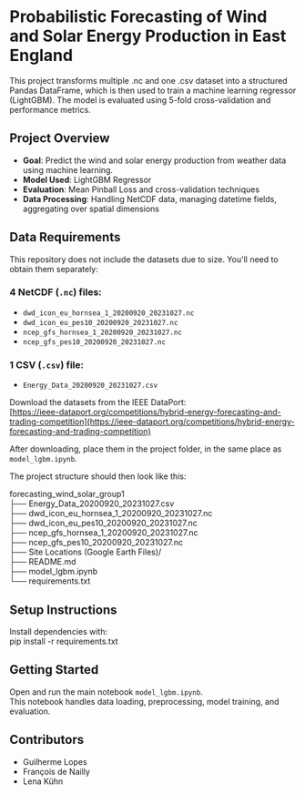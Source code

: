 # Probabilistic Forecasting of Wind and Solar Energy Production in East England

This project transforms multiple .nc and one .csv dataset into a structured Pandas DataFrame, which is then used to train a machine learning regressor (LightGBM).
The model is evaluated using 5-fold cross-validation and performance metrics.

## Project Overview

- **Goal**: Predict the wind and solar energy production from weather data using machine learning.  
- **Model Used**: LightGBM Regressor  
- **Evaluation**: Mean Pinball Loss and cross-validation techniques  
- **Data Processing**: Handling NetCDF data, managing datetime fields, aggregating over spatial dimensions

## Data Requirements

This repository does not include the datasets due to size. You'll need to obtain them separately:

### 4 NetCDF (`.nc`) files:

- `dwd_icon_eu_hornsea_1_20200920_20231027.nc`  
- `dwd_icon_eu_pes10_20200920_20231027.nc`  
- `ncep_gfs_hornsea_1_20200920_20231027.nc`  
- `ncep_gfs_pes10_20200920_20231027.nc`

### 1 CSV (`.csv`) file:

- `Energy_Data_20200920_20231027.csv`

Download the datasets from the IEEE DataPort:  
[https://ieee-dataport.org/competitions/hybrid-energy-forecasting-and-trading-competition](https://ieee-dataport.org/competitions/hybrid-energy-forecasting-and-trading-competition)

After downloading, place them in the project folder, in the same place as `model_lgbm.ipynb`.

The project structure should then look like this:

forecasting_wind_solar_group1  
├── Energy_Data_20200920_20231027.csv  
├── dwd_icon_eu_hornsea_1_20200920_20231027.nc  
├── dwd_icon_eu_pes10_20200920_20231027.nc  
├── ncep_gfs_hornsea_1_20200920_20231027.nc  
├── ncep_gfs_pes10_20200920_20231027.nc  
├── Site Locations (Google Earth Files)/     
├── README.md  
├── model_lgbm.ipynb  
└── requirements.txt

## Setup Instructions

Install dependencies with:  
pip install -r requirements.txt

## Getting Started

Open and run the main notebook `model_lgbm.ipynb`.  
This notebook handles data loading, preprocessing, model training, and evaluation. 


## Contributors

- Guilherme Lopes
- François de Nailly
- Lena Kühn

